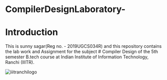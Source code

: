 # CompilerDesignLaboratory-

# Introduction
This is sunny sagar(Reg no. - 2019UGCS034R) and this repository contains the lab work and Assignment for the subject # Compiler Design of the 5th semester B.tech course at Indian Institute of Information Technology, Ranchi (IIITR).

![iiitranchilogo](https://user-images.githubusercontent.com/75474488/138427294-0d94fbf4-d0c1-48e6-8a24-0fb743f50105.png)
